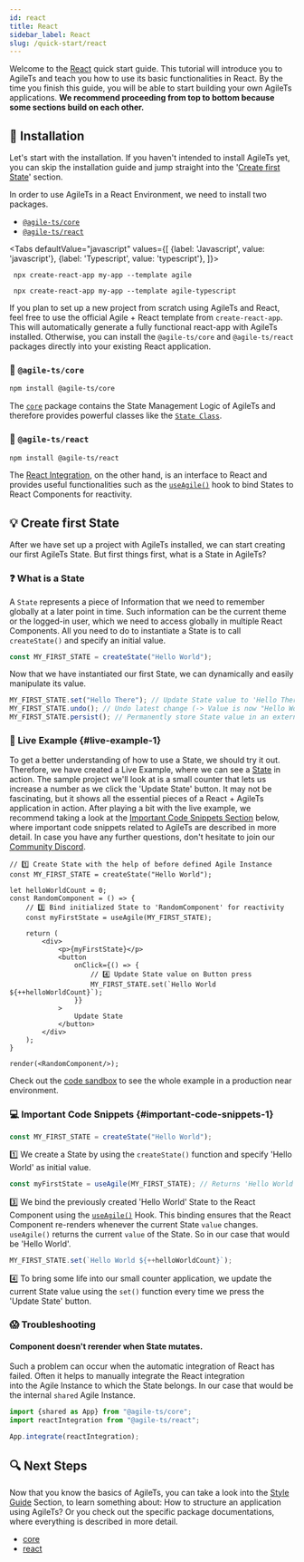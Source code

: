 ```yaml
---
id: react
title: React
sidebar_label: React
slug: /quick-start/react
---
```


Welcome to the [React](https://www.reactjs.org) quick start guide. This tutorial will introduce you to AgileTs
and teach you how to use its basic functionalities in React.
By the time you finish this guide, you will be able to start building your own AgileTs applications.
**We recommend proceeding from top to bottom because some sections build on each other.**

## 🔽 Installation

Let's start with the installation. If you haven't intended to install AgileTs yet,
you can skip the installation guide and jump straight into the '[Create first State](#-create-first-state)' section.

In order to use AgileTs in a React Environment, we need to install two packages.
- [`@agile-ts/core`](#-agile-tscore)
- [`@agile-ts/react`](#-agile-tsreact)

<Tabs
defaultValue="javascript"
values={[
{label: 'Javascript', value: 'javascript'},
{label: 'Typescript', value: 'typescript'},
]}>
<TabItem value="javascript">

     npx create-react-app my-app --template agile

   </TabItem>
  <TabItem value="typescript">

     npx create-react-app my-app --template agile-typescript

  </TabItem>
</Tabs>

If you plan to set up a new project from scratch using AgileTs and React, 
feel free to use the official Agile + React template from `create-react-app`.
This will automatically generate a fully functional react-app with AgileTs installed.
Otherwise, you can install the `@agile-ts/core` and `@agile-ts/react` packages directly 
into your existing React application.

### 📁 `@agile-ts/core`

```bash npm2yarn
npm install @agile-ts/core 
```
The [`core`](../packages/core/Introduction.md) package contains the State Management Logic of AgileTs
and therefore provides powerful classes like the [`State Class`](../packages/core/features/state/Introduction.md).

### 📂 `@agile-ts/react`

```bash npm2yarn
npm install @agile-ts/react 
```
The [React Integration](../packages/react/Introduction.md), on the other hand, 
is an interface to React and provides useful functionalities
such as the [`useAgile()`](../packages/react/features/Hooks.md#useagile) hook 
to bind States to React Components for reactivity.

## 💡 Create first State

After we have set up a project with AgileTs installed, 
we can start creating our first AgileTs State.
But first things first, what is a State in AgileTs?

### ❓ What is a State

A `State` represents a piece of Information that we need to remember globally at a later point in time.
Such information can be the current theme or the logged-in user,
which we need to access globally in multiple React Components.
All you need to do to instantiate a State is to call `createState()` 
and specify an initial value.
```ts
const MY_FIRST_STATE = createState("Hello World");
```
Now that we have instantiated our first State, 
we can dynamically and easily manipulate its value.
```ts
MY_FIRST_STATE.set("Hello There"); // Update State value to 'Hello There'
MY_FIRST_STATE.undo(); // Undo latest change (-> Value is now "Hello World" again)
MY_FIRST_STATE.persist(); // Permanently store State value in an external Storage
```


### 🔴 Live Example {#live-example-1}

To get a better understanding of how to use a State, we should try it out.
Therefore, we have created a Live Example, where we can see a [State](../packages/core/features/state/Introduction.md) in action.
The sample project we'll look at is a small counter that lets us increase a number as we click the 'Update State' button.
It may not be fascinating, but it shows all the essential pieces of a React + AgileTs application in action.
After playing a bit with the live example, we recommend taking a look at the [Important Code Snippets Section](#important-code-snippets-1) below,
where important code snippets related to AgileTs are described in more detail.
In case you have any further questions, don't hesitate to join our [Community Discord](https://discord.gg/T9GzreAwPH).
```tsx live
// 1️⃣ Create State with the help of before defined Agile Instance
const MY_FIRST_STATE = createState("Hello World");

let helloWorldCount = 0;
const RandomComponent = () => {
    // 3️⃣ Bind initialized State to 'RandomComponent' for reactivity
    const myFirstState = useAgile(MY_FIRST_STATE);

    return (
        <div>
            <p>{myFirstState}</p>
            <button
                onClick={() => {
                    // 4️⃣ Update State value on Button press
                    MY_FIRST_STATE.set(`Hello World ${++helloWorldCount}`);
                }}
            >
                Update State
            </button>
        </div>
    );
}

render(<RandomComponent/>);
```
Check out the [code sandbox](https://codesandbox.io/s/agilets-first-state-f12cz) to see the whole example in a production near environment.

### 💻 Important Code Snippets {#important-code-snippets-1}

```ts
const MY_FIRST_STATE = createState("Hello World");
```
1️⃣ We create a State by using the `createState()` function 
and specify 'Hello World' as initial value.

```ts
const myFirstState = useAgile(MY_FIRST_STATE); // Returns 'Hello World x'
```
️3️⃣ We bind the previously created 'Hello World' State to the React Component 
using the [`useAgile()`](../packages/react/features/Hooks.md#useagile) Hook.
This binding ensures that the React Component re-renders whenever the current State `value` changes.
`useAgile()` returns the current `value` of the State. So in our case that would be 'Hello World'.

```ts
MY_FIRST_STATE.set(`Hello World ${++helloWorldCount}`);
```
4️⃣ To bring some life into our small counter application,
we update the current State value using the `set()` function 
every time we press the 'Update State' button.

### 😱 Troubleshooting

#### Component doesn't rerender when State mutates.
Such a problem can occur when the automatic integration of React has failed.
Often it helps to manually integrate the React integration  
into the Agile Instance to which the State belongs. 
In our case that would be the internal `shared` Agile Instance.
```ts
import {shared as App} from "@agile-ts/core";
import reactIntegration from "@agile-ts/react";

App.integrate(reactIntegration);
```

## 🔍 Next Steps

Now that you know the basics of AgileTs, you can take a look into the [Style Guide](../main/StyleGuide.md) Section,
to learn something about: How to structure an application using AgileTs?
Or you check out the specific package documentations, where everything is described in more detail.

- [core](../packages/core/Introduction.md)
- [react](../packages/react/Introduction.md)
